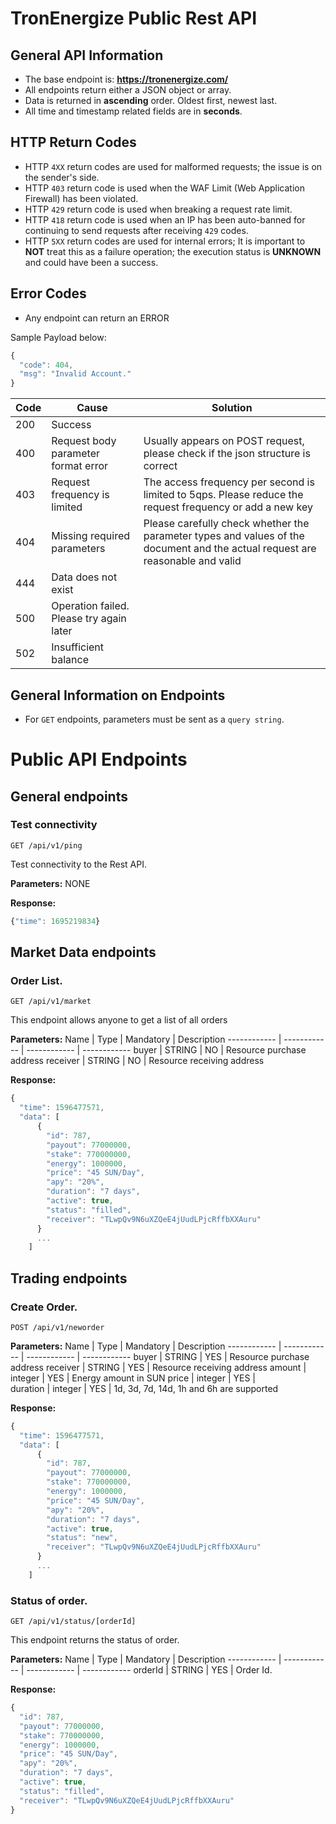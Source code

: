 # TronEnergize Public Rest API


## General API Information
* The base endpoint is: **https://tronenergize.com/**
* All endpoints return either a JSON object or array.
* Data is returned in **ascending** order. Oldest first, newest last.
* All time and timestamp related fields are in **seconds**.

## HTTP Return Codes

* HTTP `4XX` return codes are used for malformed requests;
  the issue is on the sender's side.
* HTTP `403` return code is used when the WAF Limit (Web Application Firewall) has been violated.
* HTTP `429` return code is used when breaking a request rate limit.
* HTTP `418` return code is used when an IP has been auto-banned for continuing to send requests after receiving `429` codes.
* HTTP `5XX` return codes are used for internal errors; 
  It is important to **NOT** treat this as a failure operation; the execution status is
  **UNKNOWN** and could have been a success.


## Error Codes
* Any endpoint can return an ERROR

Sample Payload below:
```javascript
{
  "code": 404,
  "msg": "Invalid Account."
}
```

Code | Cause | Solution
--- | --- | ---
200 | Success | 
400 | Request body parameter format error | Usually appears on POST request, please check if the json structure is correct
403 | Request frequency is limited | The access frequency per second is limited to 5qps. Please reduce the request frequency or add a new key
404 | Missing required parameters | Please carefully check whether the parameter types and values of the document and the actual request are reasonable and valid
444 | Data does not exist | 
500 | Operation failed. Please try again later | 
502 | Insufficient balance | 

## General Information on Endpoints
* For `GET` endpoints, parameters must be sent as a `query string`.


# Public API Endpoints

## General endpoints
### Test connectivity
```
GET /api/v1/ping
```
Test connectivity to the Rest API.

**Parameters:**
NONE

**Response:**
```javascript
{"time": 1695219834}
```

## Market Data endpoints
###  Order List. 
```
GET /api/v1/market
```
This endpoint allows anyone to get a list of all orders

**Parameters:**
Name | Type | Mandatory | Description
------------ | ------------ | ------------ | ------------
buyer | STRING | NO |  Resource purchase address
receiver | STRING | NO |  Resource receiving address

**Response:**
```javascript
{
  "time": 1596477571, 
  "data": [
      {
        "id": 787, 
        "payout": 77000000, 
        "stake": 770000000, 
        "energy": 1000000, 
        "price": "45 SUN/Day", 
        "apy": "20%", 
        "duration": "7 days", 
        "active": true,
        "status": "filled",
        "receiver": "TLwpQv9N6uXZQeE4jUudLPjcRffbXXAuru"
      }
      ...
    ]
```

## Trading endpoints
### Create Order.
```
POST /api/v1/neworder
```

**Parameters:**
Name | Type | Mandatory | Description
------------ | ------------ | ------------ | ------------
buyer | STRING | YES |  Resource purchase address
receiver | STRING | YES |  Resource receiving address
amount | integer | YES |  Energy amount in SUN
price | integer | YES |  
duration | integer | YES |  1d, 3d, 7d, 14d, 1h and 6h are supported

**Response:**
```javascript
{
  "time": 1596477571, 
  "data": [
      {
        "id": 787, 
        "payout": 77000000, 
        "stake": 770000000, 
        "energy": 1000000, 
        "price": "45 SUN/Day", 
        "apy": "20%", 
        "duration": "7 days", 
        "active": true,
        "status": "new",
        "receiver": "TLwpQv9N6uXZQeE4jUudLPjcRffbXXAuru"
      }
      ...
    ]
```

###  Status of order.
```
GET /api/v1/status/[orderId]
```
This endpoint returns the status of order.

**Parameters:**
Name | Type | Mandatory | Description
------------ | ------------ | ------------ | ------------
orderId | STRING | YES |  Order Id.

**Response:**
```javascript
{
  "id": 787, 
  "payout": 77000000, 
  "stake": 770000000, 
  "energy": 1000000, 
  "price": "45 SUN/Day", 
  "apy": "20%", 
  "duration": "7 days", 
  "active": true,
  "status": "filled",
  "receiver": "TLwpQv9N6uXZQeE4jUudLPjcRffbXXAuru"
}
```








